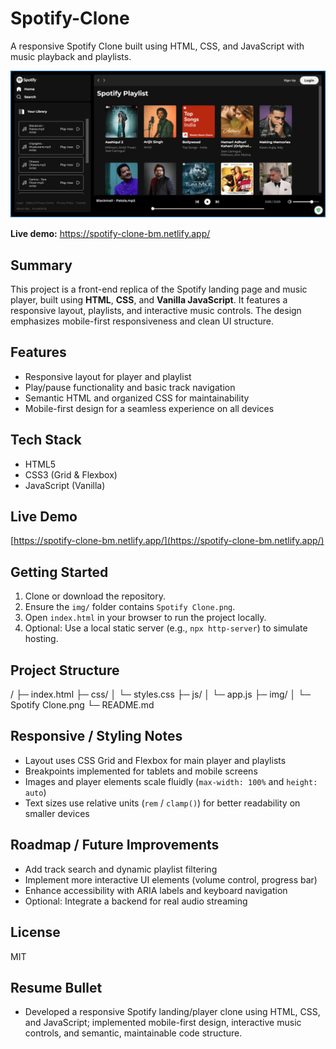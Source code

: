 # Spotify-Clone
A responsive Spotify Clone built using HTML, CSS, and JavaScript with music playback and playlists.

![Spotify Clone screenshot](img/Spotify%20Clone.png)

**Live demo:** https://spotify-clone-bm.netlify.app/

## Summary
This project is a front-end replica of the Spotify landing page and music player, built using **HTML**, **CSS**, and **Vanilla JavaScript**. It features a responsive layout, playlists, and interactive music controls. The design emphasizes mobile-first responsiveness and clean UI structure.

## Features
- Responsive layout for player and playlist
- Play/pause functionality and basic track navigation
- Semantic HTML and organized CSS for maintainability
- Mobile-first design for a seamless experience on all devices

## Tech Stack
- HTML5  
- CSS3 (Grid & Flexbox)  
- JavaScript (Vanilla)

## Live Demo
[https://spotify-clone-bm.netlify.app/](https://spotify-clone-bm.netlify.app/)

## Getting Started
1. Clone or download the repository.  
2. Ensure the `img/` folder contains `Spotify Clone.png`.  
3. Open `index.html` in your browser to run the project locally.  
4. Optional: Use a local static server (e.g., `npx http-server`) to simulate hosting.

## Project Structure
/
├─ index.html
├─ css/
│ └─ styles.css
├─ js/
│ └─ app.js
├─ img/
│ └─ Spotify Clone.png
└─ README.md

## Responsive / Styling Notes
- Layout uses CSS Grid and Flexbox for main player and playlists
- Breakpoints implemented for tablets and mobile screens
- Images and player elements scale fluidly (`max-width: 100%` and `height: auto`)
- Text sizes use relative units (`rem` / `clamp()`) for better readability on smaller devices

## Roadmap / Future Improvements
- Add track search and dynamic playlist filtering
- Implement more interactive UI elements (volume control, progress bar)
- Enhance accessibility with ARIA labels and keyboard navigation
- Optional: Integrate a backend for real audio streaming

## License
MIT

## Resume Bullet
- Developed a responsive Spotify landing/player clone using HTML, CSS, and JavaScript; implemented mobile-first design, interactive music controls, and semantic, maintainable code structure.

